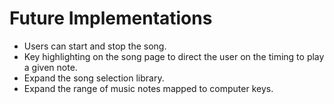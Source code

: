 # Future Implementations

- Users can start and stop the song.  
- Key highlighting on the song page to direct the user on the timing to
play a given note.
- Expand the song selection library.
- Expand the range of music notes mapped to computer keys.

